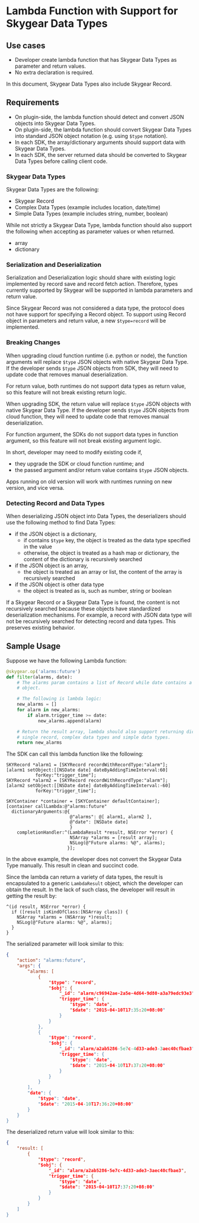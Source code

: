 # Lambda Function with Support for Skygear Data Types

## Use cases

* Developer create lambda function that has Skygear Data Types
  as parameter and return values.
* No extra declaration is required.

In this document, Skygear Data Types also include Skygear Record.

## Requirements

* On plugin-side, the lambda function should detect and convert JSON objects
  into Skygear Data Types.
* On plugin-side, the lambda function should convert Skygear Data
  Types into standard JSON object notation (e.g. using `$type` notation).
* In each SDK, the array/dictionary arguments should support data with Skygear
  Data Types.
* In each SDK, the server returned data should be converted to Skygear Data 
  Types before calling client code.

### Skygear Data Types

Skygear Data Types are the following:

* Skygear Record
* Complex Data Types (example includes location, date/time)
* Simple Data Types (example includes string, number, boolean)

While not strictly a Skygear Data Type, lambda function should also support the
following when accepting as parameter values or when returned.

* array
* dictionary

### Serialization and Deserialization

Serialization and Deserialization logic should share with existing
logic implemented by record save and record fetch action. Therefore, types
currently supported by Skygear will be supported in lambda parameters and
return value.

Since Skygear Record was not considered a data type, the protocol does
not have support for specifying a Record object. To support using Record object
in parameters and return value, a new `$type=record` will be implemented.

### Breaking Changes

When upgrading cloud function runtime (i.e. python or node), the function
arguments will replace `$type` JSON objects with native Skygear Data Type.
If the developer sends `$type` JSON objects from SDK, they will need to update
code that removes manual deserialization.

For return value, both runtimes do not support data types as return value, so
this feature will not break existing return logic.

When upgrading SDK, the return value will replace `$type` JSON objects with
native Skygear Data Type.
If the developer sends `$type` JSON objects from cloud function, they will need
to update code that removes manual deserialization.

For function argument, the SDKs do not support data types in function argument,
so this feature will not break existing argument logic.

In short, developer may need to modify existing code if,

* they upgrade the SDK or cloud function runtime; and
* the passed argument and/or return value contains `$type` JSON objects.

Apps running on old version will work with runtimes running on new version, and
vice versa.

### Detecting Record and Data Types

When deserializing JSON object into Data Types, the deserializers
should use the following method to find Data Types:

* if the JSON object is a dictionary,
  * if contains `$type` key, the object is treated as the data type specified
    in the value
  * otherwise, the object is treated as a hash map or dictionary, the content
    of the dictionary is recursively searched
* if the JSON object is an array,
  * the object is treated as an array or list, the content of the array
    is recursively searched
* if the JSON object is other data type
  * the object is treated as is, such as number, string or boolean

If a Skygear Record or a Skygear Data Type is found, the content is not
recursively searched because these objects have standardized deserialization
mechanisms. For example, a record with JSON data type will not be recursively
searched for detecting record and data types. This preserves existing behavior.

## Sample Usage

Suppose we have the following Lambda function:

```python
@skygear.op('alarms:future')
def filter(alarms, date):
    # The alarms param contains a list of Record while date contains a datetime
    # object.

    # The following is lambda logic:
    new_alarms = []
    for alarm in new_alarms:
        if alarm.trigger_time >= date:
            new_alarms.append(alarm)

    # Return the result array, lambda should also support returning dictionary,
    # single record, complex data types and simple data types.
    return new_alarms
```

The SDK can call this lambda function like the following:

```obj-c
SKYRecord *alarm1 = [SKYRecord recordWithRecordType:"alarm"];
[alarm1 setObject:[[NSDate date] dateByAddingTimeInterval:60]
           forKey:"trigger_time"];
SKYRecord *alarm2 = [SKYRecord recordWithRecordType:"alarm"];
[alarm2 setObject:[[NSDate date] dateByAddingTimeInterval:-60]
           forKey:"trigger_time"];

SKYContainer *container = [SKYContainer defaultContainer];
[container callLambda:@"alarms:future"
  dictionaryArguments:@{
                        @"alarms": @[ alarm1, alarm2 ],
                        @"date": [NSDate date]
                        }
    completionHandler:^(LambdaResult *result, NSError *error) {
                        NSArray *alarms = [result array];
                        NSLog(@"Future alarms: %@", alarms);
                       }];
```

In the above example, the developer does not convert the Skygear Data Type
manually. This result in clean and succinct code.

Since the lambda can return a variety of data types, the result is encapsulated
to a generic `LambdaResult` object, which the developer can obtain the result.
In the lack of such class, the developer will result in getting the result by:

```obj-c
^(id result, NSError *error) {
  if ([result isKindOfClass:[NSArray class]) {
    NSArray *alarms = (NSArray *)result;
    NSLog(@"Future alarms: %@", alarms);
  }
}
```

The serialized parameter will look similar to this:

```json
{
    "action": "alarms:future",
    "args": {
        "alarms: [
            {
                "$type": "record",
                "$obj": {
                    "_id": "alarm/c96942ae-2a5e-4d64-9d80-a3a79edc93e3",
                    "trigger_time": {
                        "$type": "date",
                        "$date": "2015-04-10T17:35:20+08:00"
                    }
                }
            },
            {
                "$type": "record",
                "$obj": {
                    "_id": "alarm/a2ab5286-5e7c-4d33-ade3-3aec40cfbae3",
                    "trigger_time": {
                        "$type": "date",
                        "$date": "2015-04-10T17:37:20+08:00"
                    }
                }
            }
        ],
        "date": {
            "$type": "date",
            "$date": "2015-04-10T17:36:20+08:00"
        }
    }
}
```

The deserialized return value will look similar to this:

```json
{
    "result: [
        {
            "$type": "record",
            "$obj": {
                "_id": "alarm/a2ab5286-5e7c-4d33-ade3-3aec40cfbae3",
                "trigger_time": {
                    "$type": "date",
                    "$date": "2015-04-10T17:37:20+08:00"
                }
            }
        }
    ]
}
```
